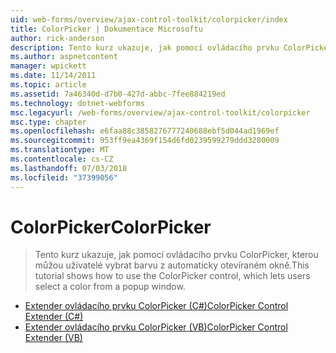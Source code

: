 ```yaml
---
uid: web-forms/overview/ajax-control-toolkit/colorpicker/index
title: ColorPicker | Dokumentace Microsoftu
author: rick-anderson
description: Tento kurz ukazuje, jak pomocí ovládacího prvku ColorPicker, kterou můžou uživatelé vybrat barvu z automaticky otevíraném okně.
ms.author: aspnetcontent
manager: wpickett
ms.date: 11/14/2011
ms.topic: article
ms.assetid: 7a46340d-d7b0-427d-abbc-7fee884219ed
ms.technology: dotnet-webforms
msc.legacyurl: /web-forms/overview/ajax-control-toolkit/colorpicker
msc.type: chapter
ms.openlocfilehash: e6faa88c3858276777240688ebf5d044ad1969ef
ms.sourcegitcommit: 953ff9ea4369f154d6fd0239599279ddd3280009
ms.translationtype: MT
ms.contentlocale: cs-CZ
ms.lasthandoff: 07/03/2018
ms.locfileid: "37399056"
---
```

<a name="colorpicker"></a><span data-ttu-id="9b396-103">ColorPicker</span><span class="sxs-lookup"><span data-stu-id="9b396-103">ColorPicker</span></span>
====================
> <span data-ttu-id="9b396-104">Tento kurz ukazuje, jak pomocí ovládacího prvku ColorPicker, kterou můžou uživatelé vybrat barvu z automaticky otevíraném okně.</span><span class="sxs-lookup"><span data-stu-id="9b396-104">This tutorial shows how to use the ColorPicker control, which lets users select a color from a popup window.</span></span>


- [<span data-ttu-id="9b396-105">Extender ovládacího prvku ColorPicker (C#)</span><span class="sxs-lookup"><span data-stu-id="9b396-105">ColorPicker Control Extender (C#)</span></span>](using-the-colorpicker-control-extender-cs.md)
- [<span data-ttu-id="9b396-106">Extender ovládacího prvku ColorPicker (VB)</span><span class="sxs-lookup"><span data-stu-id="9b396-106">ColorPicker Control Extender (VB)</span></span>](using-the-colorpicker-control-extender-vb.md)
